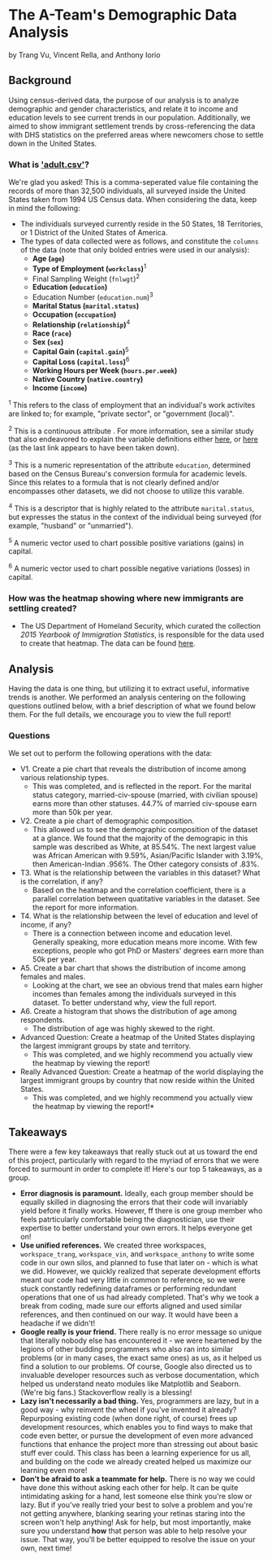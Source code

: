 # The A-Team's Demographic Data Analysis
by Trang Vu, Vincent Rella, and Anthony Iorio

## Background
Using census-derived data, the purpose of our analysis is to analyze demographic and gender characteristics, and relate it to income and education levels to see current trends in our population. Additionally, we aimed to show immigrant settlement trends by cross-referencing the data with DHS statistics on the preferred areas where newcomers chose to settle down in the United States.

### What is ['adult.csv'](https://www.kaggle.com/uciml/adult-census-income)?
We're glad you asked! This is a comma-seperated value file containing the records of more than 32,500 individuals, all surveyed inside the United States taken from 1994 US Census data. When considering the data, keep in mind the following:

* The individuals surveyed currently reside in the 50 States, 18 Territories, or 1 District of the United States of America.
* The types of data collected were as follows, and constitute the `columns` of the data (note that only bolded entries were used in our analysis):
  * **Age (`age`)**
  * **Type of Employment (`workclass`)**<sup>1</sup>
  * Final Sampling Weight (`fnlwgt`)<sup>2</sup>
  * **Education (`education`)**
  * Education Number (`education.num`)<sup>3</sup>
  * **Marital Status (`marital.status`)**
  * **Occupation (`occupation`)**
  * **Relationship (`relationship`)**<sup>4</sup>
  * **Race (`race`)**
  * **Sex (`sex`)**
  * **Capital Gain (`capital.gain`)**<sup>5</sup>
  * **Capital Loss (`capital.loss`)**<sup>6</sup>
  * **Working Hours per Week (`hours.per.week`)**
  * **Native Country (`native.country`)**
  * **Income (`income`)**
  

<sup>1</sup> This refers to the class of employment that an individual's work activites are linked to; for example, "private sector", or "government (local)".

<sup>2</sup> This is a continuous attribute . For more information, see a similar study that also endeavored to explain the variable definitions either [here](http://mhahsler.github.io/arules/reference/Adult.html), or [here](http://webcache.googleusercontent.com/search?q=cache:XDAnLT7ItZIJ:mhahsler.github.io/arules/reference/Adult.html+&cd=1&hl=en&ct=clnk&gl=us) (as the last link appears to have been taken down).

<sup>3</sup> This is a numeric representation of the attribute `education`, determined based on the Census Bureau's conversion formula for academic levels. Since this relates to a formula that is not clearly defined and/or encompasses other datasets, we did not choose to utilize this varable.

<sup>4</sup> This is a descriptor that is highly related to the attribute `marital.status`, but expresses the status in the context of the individual being surveyed (for example, "husband" or "unmarried").

<sup>5</sup> A numeric vector used to chart possible positive variations (gains) in capital.

<sup>6</sup> A numeric vector used to chart possible negative variations (losses) in capital.

### How was the heatmap showing where new immigrants are settling created?
* The US Department of Homeland Security, which curated the collection *2015 Yearbook of Immigration Statistics*, is responsible for the data used to create that heatmap. The data can be found [here](https://www.dhs.gov/immigration-statistics/yearbook/2015/table4).

## Analysis
Having the data is one thing, but utilizing it to extract useful, informative trends is another. We performed an analysis centering on the following questions outlined below, with a brief description of what we found below them. For the full details, we encourage you to view the full report!

### Questions
We set out to perform the following operations with the data:
* V1. Create a pie chart that reveals the distribution of income among various relationship types.
  * This was completed, and is reflected in the report. For the marital status category, married-civ-spouse (married, with civilian spouse) earns more than other statuses. 44.7% of married civ-spouse earn more than 50k per year.
* V2. Create a pie chart of demographic composition.
  * This allowed us to see the demographic composition of the dataset at a glance. We found that the majority of the demograpic in this sample was described as White, at 85.54%. The next largest value was African American with 9.59%, Asian/Pacific Islander with 3.19%, then American-Indian .956%. The Other category consists of .83%.
* T3. What is the relationship between the variables in this dataset? What is the correlation, if any?
  * Based on the heatmap and the correlation coefficient, there is a parallel correlation between quatitative variables in the dataset. See the report for more information.
* T4. What is the relationship between the level of education and level of income, if any?
  * There is a connection between income and education level. Generally speaking, more education means more income. With few exceptions, people who got PhD or Masters' degrees earn more than 50k per year. 
* A5. Create a bar chart that shows the distribution of income among females and males.
  * Looking at the chart, we see an obvious trend that males earn higher incomes than females among the individuals surveyed in this dataset. To better understand why, view the full report.
* A6. Create a histogram that shows the distribution of age among respondents.
  * The distribution of age was highly skewed to the right.
* Advanced Question: Create a heatmap of the United States displaying the largest immigrant groups by state and territory.
  * This was completed, and we highly recommend you actually view the heatmap by viewing the report!
* Really Advanced Question: Create a heatmap of the world displaying the largest immigrant groups by country that now reside within the United States.
  * This was completed, and we highly recommend you actually view the heatmap by viewing the report!* 

## Takeaways
There were a few key takeaways that really stuck out at us toward the end of this project, particularly with regard to the myriad of errors that we were forced to surmount in order to complete it! Here's our top 5 takeaways, as a group.
* **Error diagnosis is paramount.** Ideally, each group member should be equally skilled in diagnosing the errors that their code will invariably yield before it finally works. However, ff there is one group member who feels patrticularly comfortable being the diagnostician, use their expertise to better understand your own errors. It helps everyone get on!
* **Use unified references.** We created three workspaces, `workspace_trang`, `workspace_vin`, and `workspace_anthony` to write some code in our own silos, and planned to fuse that later on - which is what we did. However, we quickly realized that seperate development efforts meant our code had very little in common to reference, so we were stuck constantly redefining dataframes or performing redundant operations that one of us had already completed. That's why we took a break from coding, made sure our efforts aligned and used similar references, and then continued on our way. It would have been a headache if we didn't!
* **Google really is your friend.** There really is no error message so unique that literally nobody else has encountered it - we were heartened by the legions of other budding programmers who also ran into similar problems (or in many cases, the exact same ones) as us, as it helped us find a solution to our problems. Of course, Google also directed us to invaluable developer resources such as verbose documentation, which helped us understand neato modules like Matplotlib and Seaborn. (We're big fans.) Stackoverflow really is a blessing!
* **Lazy isn't necessarily a bad thing.** Yes, programmers are lazy, but in a good way - why reinvent the wheel if you've invented it already? Repurposing existing code (when done right, of course) frees up development resources, which enables you to find ways to make that code even better, or pursue the development of even more advanced functions that enhance the project more than stressing out about basic stuff ever could. This class has been a learning experience for us all, and building on the code we already created helped us maximize our learning even more!
* **Don't be afraid to ask a teammate for help.** There is no way we could have done this without asking each other for help. It can be quite intimidating asking for a hand, lest someone else think you're slow or lazy. But if you've really tried your best to solve a problem and you're not getting anywhere, blanking searing your retinas staring into the screen won't help anything! Ask for help, but most importantly, make sure you understand **how** that person was able to help resolve your issue. That way, you'll be better equipped to resolve the issue on your own, next time!
